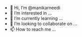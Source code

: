 - 👋 Hi, I’m @manikarneedi
- 👀 I’m interested in ...
- 🌱 I’m currently learning ...
- 💞️ I’m looking to collaborate on ...
- 📫 How to reach me ...

<!---
manikarneedi/manikarneedi is a ✨ special ✨ repository because its `README.md` (this file) appears on your GitHub profile.
You can click the Preview link to take a look at your changes.
--->
